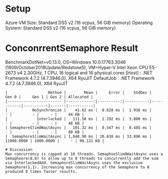 # Setup
Azure VM Size: Standard DS5 v2 (16 vcpus, 56 GiB memory)
Operating System: Standard DS5 v2 (16 vcpus, 56 GiB memory)

# ConconrrentSemaphore Result
BenchmarkDotNet=v0.13.0, OS=Windows 10.0.17763.3046 (1809/October2018Update/Redstone5), VM=Hyper-V
Intel Xeon CPU E5-2673 v4 2.30GHz, 1 CPU, 16 logical and 16 physical cores
  [Host]     : .NET Framework 4.7.2 (4.7.3946.0), X64 RyuJIT
  DefaultJob : .NET Framework 4.7.2 (4.7.3946.0), X64 RyuJIT


```
|                  Method |        Mean |     Error |    StdDev |      Gen 0 |     Gen 1 | Gen 2 | Allocated |
|------------------------ |------------:|----------:|----------:|-----------:|----------:|------:|----------:|
|           NoSynchronize |    41.62 ms |  0.828 ms |  1.936 ms |          - |         - |     - |     44 KB |
|             Interlocked |   111.50 ms |  2.192 ms |  3.000 ms |          - |         - |     - |     48 KB |
| SemaphoreSlim8WaitAsync |   101.32 ms |  0.547 ms |  0.485 ms |          - |         - |     - |     88 KB |
|  SemaphoreSlimWaitAsync | 1,048.90 ms | 20.630 ms | 33.896 ms | 11000.0000 | 1000.0000 |     - | 90,131 KB |

# Discussion
Max concurrency is capped at 10 threads. SemaphoeSlim8WaitAsync uses a Semaphoore(8,8) to allow up to 8 threads to concurrently add the sum via InterlockedAdd. SemaphoreSlimWaitAsync uses the exclusive Semaphore(1,1). Increasing max concurrency of the Semaphore to 8 produced 9 times faster results. 
